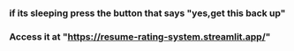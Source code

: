 ###  if its sleeping press the button that says "yes,get this back up"
### Access it at "https://resume-rating-system.streamlit.app/" 
